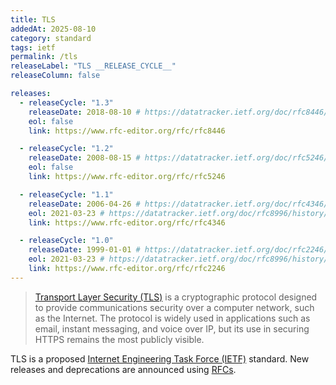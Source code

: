 ```yaml
---
title: TLS
addedAt: 2025-08-10
category: standard
tags: ietf
permalink: /tls
releaseLabel: "TLS __RELEASE_CYCLE__"
releaseColumn: false

releases:
  - releaseCycle: "1.3"
    releaseDate: 2018-08-10 # https://datatracker.ietf.org/doc/rfc8446/history/
    eol: false
    link: https://www.rfc-editor.org/rfc/rfc8446

  - releaseCycle: "1.2"
    releaseDate: 2008-08-15 # https://datatracker.ietf.org/doc/rfc5246/history/
    eol: false
    link: https://www.rfc-editor.org/rfc/rfc5246

  - releaseCycle: "1.1"
    releaseDate: 2006-04-26 # https://datatracker.ietf.org/doc/rfc4346/history/
    eol: 2021-03-23 # https://datatracker.ietf.org/doc/rfc8996/history/
    link: https://www.rfc-editor.org/rfc/rfc4346

  - releaseCycle: "1.0"
    releaseDate: 1999-01-01 # https://datatracker.ietf.org/doc/rfc2246/history/
    eol: 2021-03-23 # https://datatracker.ietf.org/doc/rfc8996/history/
    link: https://www.rfc-editor.org/rfc/rfc2246
---
```


> [Transport Layer Security (TLS)](https://datatracker.ietf.org/wg/tls/about/) is a cryptographic protocol
> designed to provide communications security over a computer network, such as the Internet.
> The protocol is widely used in applications such as email, instant messaging, and voice over IP,
> but its use in securing HTTPS remains the most publicly visible.

TLS is a proposed [Internet Engineering Task Force (IETF)](https://www.ietf.org/) standard.
New releases and deprecations are announced using [RFCs](https://www.rfc-editor.org/).

